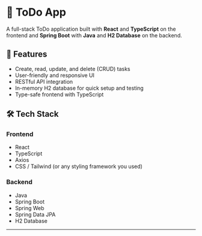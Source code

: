 # 📝 ToDo App

A full-stack ToDo application built with **React** and **TypeScript** on the frontend and **Spring Boot** with **Java** and **H2 Database** on the backend.

## 📌 Features

- Create, read, update, and delete (CRUD) tasks
- User-friendly and responsive UI
- RESTful API integration
- In-memory H2 database for quick setup and testing
- Type-safe frontend with TypeScript

## 🛠 Tech Stack

### Frontend
- React
- TypeScript
- Axios
- CSS / Tailwind (or any styling framework you used)

### Backend
- Java
- Spring Boot
- Spring Web
- Spring Data JPA
- H2 Database

---
